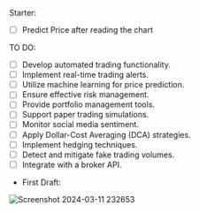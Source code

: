 Starter:

- [ ] Predict Price after reading the chart


TO DO:

- [ ] Develop automated trading functionality.
- [ ] Implement real-time trading alerts.
- [ ] Utilize machine learning for price prediction.
- [ ] Ensure effective risk management.
- [ ] Provide portfolio management tools.
- [ ] Support paper trading simulations.
- [ ] Monitor social media sentiment.
- [ ] Apply Dollar-Cost Averaging (DCA) strategies.
- [ ] Implement hedging techniques.
- [ ] Detect and mitigate fake trading volumes.
- [ ] Integrate with a broker API. 

- First Draft:










![Screenshot 2024-03-11 232653](https://github.com/No3Mc/Crypto-Bot/assets/121315598/89733812-033d-4eab-b88b-6dd696fb6a5e)



